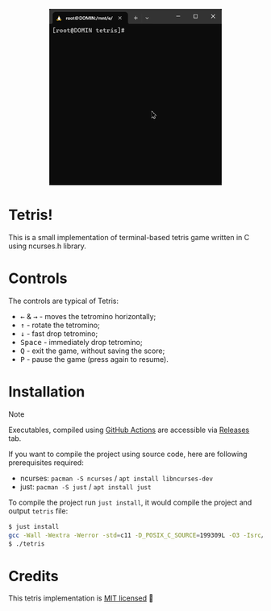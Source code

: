 <p align="center">
  <img alt="Tetris" src="public/preview.gif" height="350" />
</p>

# Tetris!

This is a small implementation of terminal-based tetris game written in C using ncurses.h library.

# Controls

The controls are typical of Tetris:

- <kbd>←</kbd> & <kbd>→</kbd> - moves the tetromino horizontally;
- <kbd>↑</kbd> - rotate the tetromino;
- <kbd>↓</kbd> - fast drop tetromino;
- <kbd>Space</kbd> - immediately drop tetromino;
- <kbd>Q</kbd> - exit the game, without saving the score;
- <kbd>P</kbd> - pause the game (press again to resume).

# Installation

> [!NOTE]
> Executables, compiled using [GitHub Actions](./.github/workflows/build-release.yml) are accessible via [Releases](https://github.com/domin-mnd/tetris/releases) tab.

If you want to compile the project using source code, here are following prerequisites required:

- ncurses: `pacman -S ncurses` / `apt install libncurses-dev`
- just: `pacman -S just` / `apt install just`

To compile the project run `just install`, it would compile the project and output `tetris` file:

```sh
$ just install
gcc -Wall -Wextra -Werror -std=c11 -D_POSIX_C_SOURCE=199309L -O3 -Isrc/include src/tetris.c src/main.c -o tetris -lncurses
$ ./tetris
```

# Credits

This tetris implementation is <a href="https://choosealicense.com/licenses/mit/">MIT licensed</a> 💖
